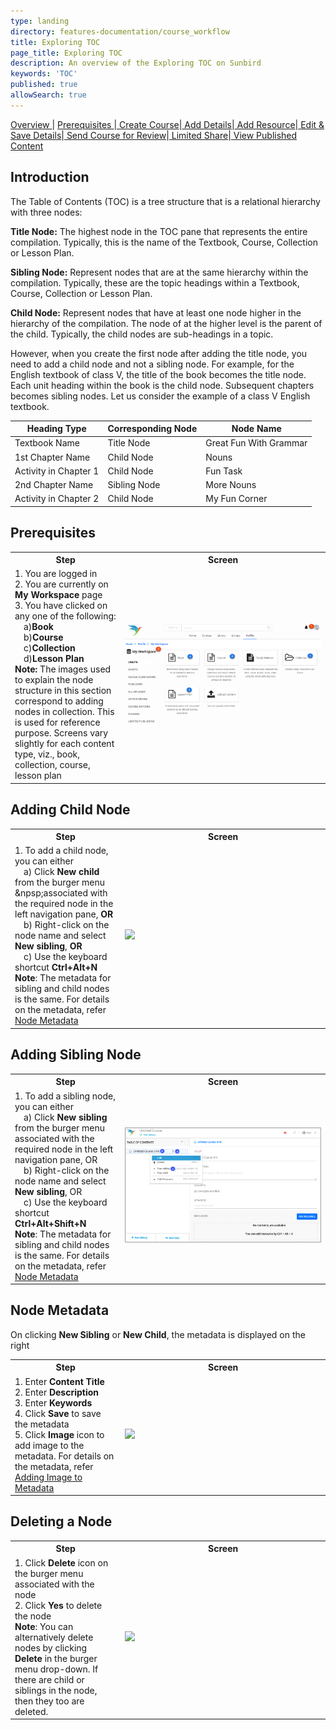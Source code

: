 ```yaml
---
type: landing
directory: features-documentation/course_workflow
title: Exploring TOC 
page_title: Exploring TOC
description: An overview of the Exploring TOC on Sunbird
keywords: 'TOC'
published: true
allowSearch: true
---
```

<a href="features-documentation/course_workflow/course_creation_overview"> Overview </a>|
<a href="features-documentation/course_workflow/prerequisites"> Prerequisites </a>|<a href="features-documentation/course_workflow/start_creating"> Create Course</a>|<a href="features-documentation/course_workflow/adding_metadata"> Add Details</a>|<a href="features-documentation/course_workflow/adding_resource"> Add Resource</a>|<a href="features-documentation/course_workflow/save_edit"> Edit & Save Details</a>|<a href="features-documentation/course_workflow/send_for_review"> Send Course for Review</a>|<a href="features-documentation/course_workflow/limited_share"> Limited Share</a>|<a href="features-documentation/course_workflow/view_publish_content"> View Published Content</a>

## Introduction

The Table of Contents (TOC) is a tree structure that is a relational hierarchy with three nodes: 

**Title Node:** The highest node in the TOC pane that represents the entire compilation. Typically, this is the name of the Textbook, Course, Collection or Lesson Plan.

**Sibling Node:** Represent nodes that are at the same hierarchy within the compilation. Typically, these are the topic headings within a Textbook, Course, Collection or Lesson Plan.

**Child Node:** Represent nodes that have at least one node higher in the hierarchy of the compilation. The node of at the higher level is the parent of the child. Typically, the child nodes are sub-headings in a topic. 

However, when you create the first node after adding the title node, you need to add a child node and not
a sibling node. For example, for the English textbook of class V, the title of the book becomes the title node. Each unit
heading within the book is the child node. Subsequent chapters becomes sibling nodes. Let us consider the example of a class V English textbook. 

Heading Type  | Corresponding Node  | Node Name
--------------|---------------------|-----------
Textbook Name | Title Node  | Great Fun With Grammar
1st Chapter Name  |Child Node | Nouns
Activity in Chapter 1 |Child Node |Fun Task
2nd Chapter Name  |Sibling Node | More Nouns
Activity in Chapter 2 | Child Node  | My Fun Corner

## Prerequisites
<table>
  <tr>
    <th style="width:35%;">Step</th>
    <th style="width:65%;">Screen</th>
  </tr>
  <tr>
    <td>1. You are logged in <br>2. You are currently on <b>My Workspace</b> page <br>3. You have clicked on any one of the following: <br>&emsp;a)<b>Book</b> <br>&emsp;b)<b>Course</b> <br>&emsp;c)<b>Collection</b> <br>&emsp;d)<b>Lesson Plan</b> <br> <b>Note:</b> The images used to explain the node structure in this section correspond to adding nodes in collection. This is used for reference purpose. Screens vary slightly for each content type, viz., book, collection, course, lesson plan
    </td>
    <td><img src="pages/features-documentation/images/toc_workspce.png"></td>
  </tr>
    </table>

## Adding Child Node

<table>
  <tr>
    <th style="width:35%;">Step</th>
    <th style="width:65%;">Screen</th>
  </tr>
  <tr>
    <td>1. To add a child node, you can either <br>&emsp;a) Click <b>New child</b> from the burger menu &npsp;associated with the required node in the left navigation pane, <b>OR</b> <br>&emsp;b) Right-click on the node name and select <b>New sibling</b>, <b>OR</b> <br>&emsp;c) Use the keyboard shortcut <b>Ctrl+Alt+N</b> <br> <b>Note</b>: The metadata for sibling and child nodes is the same. For details on the metadata, refer <a href="features-documentation/treestructure_toc/#node-metadata"> Node Metadata</a>
    </td>
    <td><img src="pages/features-documentation/images/addingchild1.png"></td>
  </tr>
    </table>
 
## Adding Sibling Node
<table>
  <tr>
    <th style="width:35%;">Step</th>
    <th style="width:65%;">Screen</th>
  </tr>
  <tr>
    <td>1. To add a sibling node, you can either <br>&emsp;a) Click <b>New sibling</b> from the burger menu associated with the required node in the left navigation pane, OR <br>&emsp;b)  Right-click on the node name and select <b>New sibling</b>, OR <br>&emsp;c) Use the keyboard shortcut <b>Ctrl+Alt+Shift+N</b> <br> <b>Note</b>: The metadata for sibling and child nodes is the same. For details on the metadata, refer <a href="features-documentation/treestructure_toc/#node-metadata"> Node Metadata</a>
    </td>
    <td><img src="pages/features-documentation/images/addingchild2.png"></td>
  </tr>
    </table>

## Node Metadata
On clicking <b> New Sibling</b> or <b>New Child</b>, the metadata is displayed on the right
<table>
  <tr>
    <th style="width:35%;">Step</th>
    <th style="width:65%;">Screen</th>
  </tr>
  <tr>
    <td>1. Enter <b>Content Title</b> <br>2. Enter <b>Description</b> <br>3. Enter <b>Keywords</b> <br>4. Click <b>Save</b> to save the metadata <br>5. Click <b>Image</b> icon to add image to the metadata. For details on the metadata, refer <a href="features-documentation/metadata_addingimages" target="_blank">Adding Image to Metadata</a>
    </td>
    <td><img src="pages/features-documentation/images/addchild_metadata2.png"></td>
  </tr>
    </table>
  
## Deleting a Node
<table>
  <tr>
    <th style="width:35%;">Step</th>
    <th style="width:65%;">Screen</th>
  </tr>
  <tr>
    <td>1. Click <b>Delete</b> icon on the burger menu associated with the node<br>2. Click <b>Yes</b> to delete the node
      <br><b>Note</b>: You can alternatively delete nodes by clicking <b>Delete</b> in the burger menu drop-down. If there are child or siblings in the node, then they too are deleted.
      </td>
      <td><img src="pages/features-documentation/images/book/book_unit_delete.png"></td>
  </tr>
    </table>